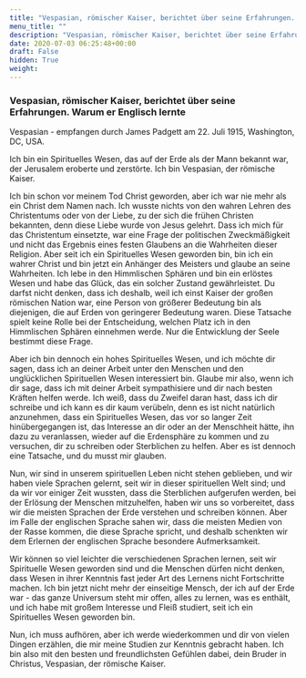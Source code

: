 ```yaml
---
title: "Vespasian, römischer Kaiser, berichtet über seine Erfahrungen. Warum er Englisch lernte"
menu_title: ""
description: "Vespasian, römischer Kaiser, berichtet über seine Erfahrungen. Warum er Englisch lernte"
date: 2020-07-03 06:25:48+00:00
draft: False
hidden: True
weight:
---
```

### Vespasian, römischer Kaiser, berichtet über seine Erfahrungen. Warum er Englisch lernte

Vespasian - empfangen durch James Padgett am 22. Juli 1915, Washington, DC, USA.

Ich bin ein Spirituelles Wesen, das auf der Erde als der Mann bekannt war, der Jerusalem eroberte und zerstörte. Ich bin Vespasian, der römische Kaiser.

Ich bin schon vor meinem Tod Christ geworden, aber ich war nie mehr als ein Christ dem Namen nach. Ich wusste nichts von den wahren Lehren des Christentums oder von der Liebe, zu der sich die frühen Christen bekannten, denn diese Liebe wurde von Jesus gelehrt. Dass ich mich für das Christentum einsetzte, war eine Frage der politischen Zweckmäßigkeit und nicht das Ergebnis eines festen Glaubens an die Wahrheiten dieser Religion. Aber seit ich ein Spirituelles Wesen geworden bin, bin ich ein wahrer Christ  und bin jetzt ein Anhänger des Meisters und glaube an seine Wahrheiten. Ich lebe in den Himmlischen Sphären und bin ein erlöstes Wesen und habe das Glück, das ein solcher Zustand gewährleistet. Du darfst nicht denken, dass ich deshalb, weil ich einst Kaiser der großen römischen Nation war, eine Person von größerer Bedeutung bin als diejenigen, die auf Erden von geringerer Bedeutung waren. Diese Tatsache spielt keine Rolle bei der Entscheidung, welchen Platz ich in den Himmlischen Sphären einnehmen werde. Nur die Entwicklung der Seele bestimmt diese Frage.

Aber ich bin dennoch ein hohes Spirituelles Wesen, und ich möchte dir sagen, dass ich an deiner Arbeit unter den Menschen und den unglücklichen Spirituellen Wesen interessiert bin. Glaube mir also, wenn ich dir sage, dass ich mit deiner Arbeit sympathisiere und dir nach besten Kräften helfen werde. Ich weiß, dass du Zweifel daran hast, dass ich dir schreibe und ich kann es dir kaum verübeln, denn es ist nicht natürlich anzunehmen, dass ein Spirituelles Wesen, das vor so langer Zeit hinübergegangen ist, das Interesse an dir oder an der Menschheit hätte, ihn dazu zu veranlassen, wieder auf die Erdensphäre zu kommen und zu versuchen, dir zu schreiben oder Sterblichen zu helfen. Aber es ist dennoch eine Tatsache, und du musst mir glauben.

Nun, wir sind in unserem spirituellen Leben nicht stehen geblieben, und wir haben viele Sprachen gelernt, seit wir in dieser spirituellen Welt sind; und da wir vor einiger Zeit wussten, dass die Sterblichen aufgerufen werden, bei der Erlösung der Menschen mitzuhelfen, haben wir uns so vorbereitet, dass wir die meisten Sprachen der Erde verstehen und schreiben können. Aber im Falle der englischen Sprache sahen wir, dass die meisten Medien von der Rasse kommen, die diese Sprache spricht, und deshalb schenkten wir dem Erlernen der englischen Sprache besondere Aufmerksamkeit.

Wir können so viel leichter die verschiedenen Sprachen lernen, seit wir Spirituelle Wesen geworden sind und die Menschen dürfen nicht denken, dass Wesen in ihrer Kenntnis fast jeder Art des Lernens nicht Fortschritte machen. Ich bin jetzt nicht mehr der einseitige Mensch, der ich auf der Erde war - das ganze Universum steht mir offen, alles zu lernen, was es enthält, und ich habe mit großem Interesse und Fleiß studiert, seit ich ein Spirituelles Wesen geworden bin.

Nun, ich muss aufhören, aber ich werde wiederkommen und dir von vielen Dingen erzählen, die mir meine Studien zur Kenntnis gebracht haben. Ich bin also mit den besten und freundlichsten Gefühlen dabei, dein Bruder in Christus, Vespasian, der römische Kaiser.
